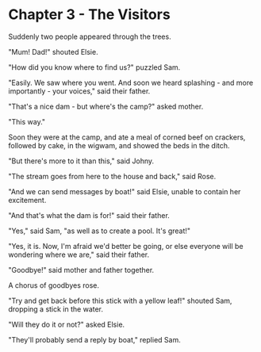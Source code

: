 # Chapter 3 - The Visitors

Suddenly two people appeared through the trees.

"Mum! Dad!" shouted Elsie.

"How did you know where to find us?" puzzled Sam.

"Easily. We saw where you went. And soon we heard splashing - and more importantly - your voices," said their father.

"That's a nice dam - but where's the camp?" asked mother.

"This way."

Soon they were at the camp, and ate a meal of corned beef on crackers, followed by cake, in the wigwam, and showed the beds in the ditch.

"But there's more to it than this," said Johny.

"The stream goes from here to the house and back," said Rose.

"And we can send messages by boat!" said Elsie, unable to contain her excitement.

"And that's what the dam is for!" said their father.

"Yes," said Sam, "as well as to create a pool. It's great!"

"Yes, it is. Now, I'm afraid we'd better be going, or else everyone will be wondering where we are," said their father.

"Goodbye!" said mother and father together.

A chorus of goodbyes rose.

"Try and get back before this stick with a yellow leaf!" shouted Sam, dropping a stick in the water.

"Will they do it or not?" asked Elsie.

"They'll probably send a reply by boat," replied Sam.
